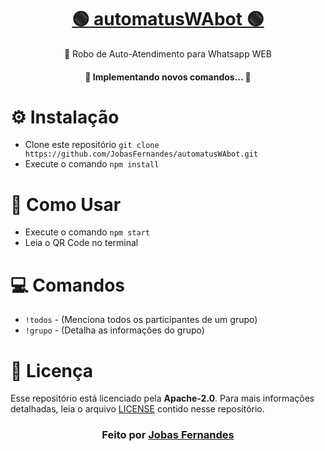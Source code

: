 <h1 align="center">
    <a href="https://github.com/JobasFernandes/automatusWAbot">🟢 automatusWAbot 🟢</a>
</h1>
<p align="center">🚀 Robo de Auto-Atendimento para Whatsapp WEB</p>

<h4 align="center"> 
	🚧  Implementando novos comandos...  🚧
</h4>


# :gear: Instalação

- Clone este repositório
```git clone https://github.com/JobasFernandes/automatusWAbot.git```
- Execute o comando ```npm install```

# :rocket: Como Usar

- Execute o comando ```npm start```
- Leia o QR Code no terminal

# :computer: Comandos

- ```!todos``` - (Menciona todos os participantes de um grupo)
- ```!grupo``` - (Detalha as informações do grupo)

# **:page_with_curl: Licença**

Esse repositório está licenciado pela **Apache-2.0**. Para mais informações detalhadas, leia o arquivo [LICENSE](./LICENSE) contido nesse repositório. 

<h3 align="center">
Feito por <a href="https://github.com/JobasFernandes">Jobas Fernandes</a>
</h3>
